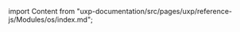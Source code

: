 
import Content from "uxp-documentation/src/pages/uxp/reference-js/Modules/os/index.md";

<Content query="product=photoshop"/>
